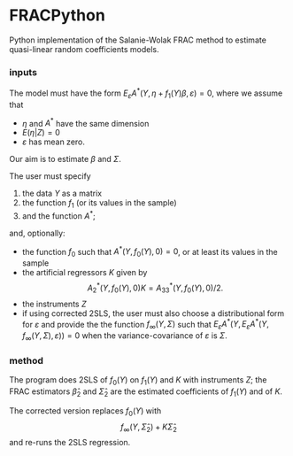 # FRACPython

Python implementation of the Salanie-Wolak  FRAC method to estimate  quasi-linear random coefficients models.

### inputs
The model must have the form  $E_\varepsilon A^\ast(Y, \eta + f_1(Y)\beta, \varepsilon)=0$, where 
we assume that
* $\eta$ and $A^\ast$ have the same dimension
* $E(\eta \vert Z)=0$ 
* $\varepsilon$
has mean zero.

Our aim is to estimate $\beta$ and $\Sigma$.

The user must specify 
1. the data $Y$ as a matrix
2. the function $f_1$ (or its values in the sample)
3. and the function $A^\ast$;

and, optionally:
* the function $f_0$ such that $A^\ast(Y,f_0(Y),0)=0$, or at least its values in the sample
* the artificial regressors $K$ given by
$$
A^\ast_2(Y, f_0(Y),0)  K = A^\ast_{33}(Y, f_0(Y),0)/2.
$$
* the instruments $Z$
* if using corrected 2SLS, the user must also choose a distributional form for $\varepsilon$ and provide the 
the function $f_\infty(Y,\Sigma)$  such that $E_\varepsilon A^\ast(Y, E_\varepsilon A^\ast(Y, f_\infty(Y,\Sigma), \varepsilon))=0$
   when the variance-covariance of  $\varepsilon$ is  $\Sigma$.
  
### method 
The program does 2SLS of $f_0(Y)$ on $f_1(Y)$ and $K$ with instruments $Z$; the FRAC estimators $\hat{\beta}_2$ 
and $\hat{\Sigma}_2$ are the estimated coefficients of $f_1(Y)$ and of $K$. 

The corrected version replaces $f_0(Y)$
with
$$
f_\infty(Y, \hat{\Sigma}_2) +K\hat{\Sigma}_2
$$
and re-runs the 2SLS regression.
